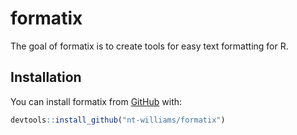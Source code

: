 
<!-- README.md is generated from README.Rmd. Please edit that file -->

# formatix

The goal of formatix is to create tools for easy text formatting for R.

## Installation

You can install formatix from [GitHub](https://github.com/) with:

``` r
devtools::install_github("nt-williams/formatix")
```

